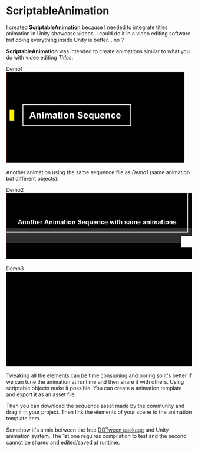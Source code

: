 # ScriptableAnimation

I created **ScriptableAnimation** because I needed to integrate titles animation in Unity showcase videos. I could do it in a video editing software but doing everything inside Unity is better... no ? 

**ScriptableAnimation** was intended to create animations similar to what you do with video editing _Titles_.

Demo1
![demo1](https://github.com/marcbalas/ScriptableAnimation/blob/master/demo1.gif)

Another animation using the same sequence file as _Demo1_ (same animation but different objects).

Demo2
![demo3](https://github.com/marcbalas/ScriptableAnimation/blob/master/demo3.gif)

Demo3
![demo2](https://github.com/marcbalas/ScriptableAnimation/blob/master/demo2.gif)

Tweaking all the elements can be time consuming and boring so it's better if we can tune the animation at runtime and then share it with others.
Using scriptable objects make it possible.
You can create a animation template and export it as an asset file.

Then you can download the sequence asset made by the community  and drag it in your project.
Then link the elements of your scene to the animation template item.

Somehow it's a mix between the free [DOTween package](http://dotween.demigiant.com/) and Unity animation system. 
The 1st one requires compilation to test and the second cannot be shared and edited/saved at runtime. 





